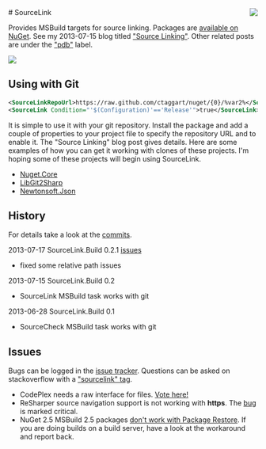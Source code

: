 <img src="https://raw.github.com/ctaggart/SourceLink/master/SourceLink128.jpg" style="float:right">
# SourceLink

Provides MSBuild targets for source linking. Packages are [available on NuGet](http://nuget.org/packages/SourceLink.Build/). See my 2013-07-15 blog titled ["Source Linking"](http://blog.ctaggart.com/2013/07/source-linking.html).
Other related posts are under the ["pdb"](http://blog.ctaggart.com/search/label/pdb) label.

<img src="https://raw.github.com/ctaggart/SourceLink/master/Nuget.Core-build.png">

## Using with Git

```xml
<SourceLinkRepoUrl>https://raw.github.com/ctaggart/nuget/{0}/%var2%</SourceLinkRepoUrl>
<SourceLink Condition="'$(Configuration)'=='Release'">true</SourceLink>
```

It is simple to use it with your git repository. Install the package and add a couple of properties to your project file to specify the repository URL and to enable it. The "Source Linking" blog post gives details. Here are some examples of how you can get it working with clones of these projects. I'm hoping some of these projects will begin using SourceLink.

 * [Nuget.Core](https://github.com/ctaggart/nuget/pull/1)
 * [LibGit2Sharp](https://github.com/libgit2/libgit2sharp/pull/465)  
 * [Newtonsoft.Json](https://github.com/JamesNK/Newtonsoft.Json/pull/103)  

## History
For details take a look at the [commits](https://github.com/ctaggart/SourceLink/commits/master).

2013-07-17 SourceLink.Build 0.2.1 [issues](https://github.com/ctaggart/SourceLink/issues?milestone=1&state=closed)  
 * fixed some relative path issues

2013-07-15 SourceLink.Build 0.2  
 * SourceLink MSBuild task works with git

2013-06-28 SourceLink.Build 0.1  
 * SourceCheck MSBuild task works with git

## Issues
Bugs can be logged in the [issue tracker](https://github.com/ctaggart/SourceLink/issues). Questions can be asked on stackoverflow with a ["sourcelink" tag](http://stackoverflow.com/questions/tagged/sourcelink).  

 * CodePlex needs a raw interface for files. [Vote here!](https://codeplex.codeplex.com/workitem/26806)
 * ReSharper source navigation support is not working with **https**. The [bug](http://youtrack.jetbrains.com/issue/RSRP-371569) is marked critical.
 * NuGet 2.5 MSBuild 2.5 packages [don't work with Package Restore](https://nuget.codeplex.com/workitem/3268). If you are doing builds on a build server, have a look at the workaround and report back.